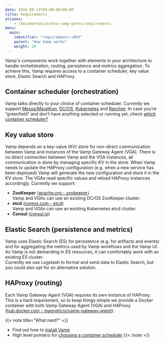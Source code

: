 ```yaml
---
date: 2016-09-13T09:00:00+00:00
title: Requirements
aliases: 
    - /documentation/how-vamp-works/requirements
menu:
  main:
    identifier: "requirements-v093"
    parent: "How Vamp works"
    weight: 20
---
```


Vamp's components work together with elements in your architecture to handle orchetstration, routing, persistence and metrics aggregation. To achieve this, Vamp requires access to a container scheduler, key value store, Elastic Search and HAProxy.

## Container scheduler  (orchestration)
Vamp talks directly to your choice of container scheduler. Currently we support [Mesos/Marathon](/documentation/installation/v0.9.3/mesos-marathon), [DC/OS](/documentation/installation/v0.9.3/dcos), [Kubernetes](/documentation/installation/v0.9.3/kubernetes) and [Rancher](/documentation/installation/v0.9.3/rancher). In case you’re “greenfield” and don’t have anything selected or running yet, check [which container scheduler?](/documentation/how-vamp-works/v0.9.3/which-container-scheduler)

## Key value store
Vamp depends on a key-value (KV) store for non-direct communication between Vamp and instances of the Vamp Gateway Agent (VGA). There is no direct connection between Vamp and the VGA instances, all communication is done by managing specific KV in the store.  When Vamp needs to update the HAProxy configuration (e.g. when a new service has been deployed) Vamp will generate the new configuration and store it in the KV store. The VGAs read specific valuea and reload HAProxy instances accordingly.
Currently we support:

* **ZooKeeper** ([apache.org - zookeeper](https://zookeeper.apache.org/)).  
Vamp and VGAs can use an existing DC/OS ZooKeeper cluster.
* **etcd** ([coreos.com - etcd](https://coreos.com/etcd/docs/latest/))  
Vamp and VGAs can use an existing Kubernetes etcd cluster.
* **Consul** ([consul.io](https://www.consul.io/))

## Elastic Search (persistence and metrics)
Vamp uses Elastic Search (ES) for persistence (e.g. for artifacts and events) and for aggregating the metrics used by Vamp workflows and the Vamp UI. As Vamp is not demanding in ES resources, it can comfortably work with an existing ES cluster.  
Currently we use Logstash to format and send data to Elastic Search, but you could also opt for an alternative solution.

## HAProxy  (routing)
Each Vamp Gateway Agent (VGA) requires its own instance of HAProxy. This is a hard requirement, so to keep things simple we provide a Docker container with both Vamp Gateway Agent (VGA) and HAProxy ([hub.docker.com - magneticio/vamp-gateway-agent](https://hub.docker.com/r/magneticio/vamp-gateway-agent/)).  

{{< note title="What next?" >}}
* Find out how to [install Vamp](/documentation/installation/v0.9.3/overview)
* High level pointers for [choosing a container scheduler](/documentation/how-vamp-works/v0.9.3/which-container-scheduler)
{{< /note >}}

